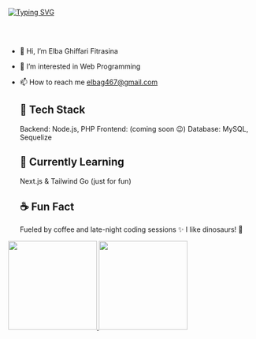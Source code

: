 <a href="https://git.io/typing-svg"><img src="https://readme-typing-svg.demolab.com?font=Doto&size=40&duration=3000&pause=1000&color=F7D920&background=FFFFFF00&center=true&vCenter=true&multiline=true&width=1000&height=300&lines=%F0%9F%91%8B+Hi%2C+I'm+Elba;I'm+a+full-stack+developer+%F0%9F%9A%80;%F0%9F%9A%80+Node.js+is+my+jam!+%F0%9F%98%8E" alt="Typing SVG" /></a>

<br><br>

- 👋 Hi, I’m Elba Ghiffari Fitrasina
- 👀 I’m interested in Web Programming
- 📫 How to reach me elbag467@gmail.com

  ## 🚀 Tech Stack
  Backend: Node.js, PHP
  Frontend: (coming soon 😉)
  Database: MySQL, Sequelize

  ## 🌱 Currently Learning
  Next.js & Tailwind
  Go (just for fun)

  ## ☕ Fun Fact
  Fueled by coffee and late-night coding sessions ✨
  I like dinosaurs! 🦕




<p align="left">
<a href="https://github.com/dimasmds">
  <img height="180em" src="https://github-readme-stats-eight-theta.vercel.app/api?username=Elghiffari28&show_icons=true&theme=algolia&include_all_commits=true&count_private=true"/>
  <img height="180em" src="https://github-readme-stats-eight-theta.vercel.app/api/top-langs/?username=Elghiffari28&layout=compact&langs_count=8&theme=algolia"/>
</a>
</p>

<!---
Elghiffari28/Elghiffari28 is a ✨ special ✨ repository because its `README.md` (this file) appears on your GitHub profile.
You can click the Preview link to take a look at your changes.
--->
